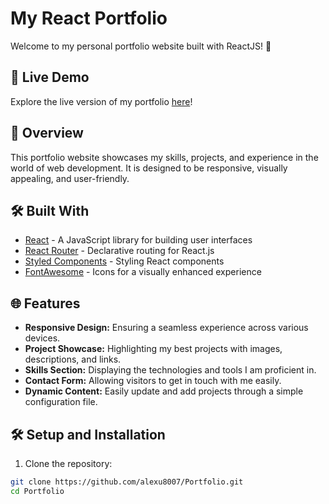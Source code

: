 # My React Portfolio

Welcome to my personal portfolio website built with ReactJS! 👋

## 🚀 Live Demo

Explore the live version of my portfolio [here](https://alexu8007.github.io/Portfolio/)!

## 📖 Overview

This portfolio website showcases my skills, projects, and experience in the world of web development. It is designed to be responsive, visually appealing, and user-friendly.

## 🛠️ Built With

- [React](https://reactjs.org/) - A JavaScript library for building user interfaces
- [React Router](https://reactrouter.com/) - Declarative routing for React.js
- [Styled Components](https://styled-components.com/) - Styling React components
- [FontAwesome](https://fontawesome.com/) - Icons for a visually enhanced experience

## 🌐 Features

- **Responsive Design:** Ensuring a seamless experience across various devices.
- **Project Showcase:** Highlighting my best projects with images, descriptions, and links.
- **Skills Section:** Displaying the technologies and tools I am proficient in.
- **Contact Form:** Allowing visitors to get in touch with me easily.
- **Dynamic Content:** Easily update and add projects through a simple configuration file.

## 🛠️ Setup and Installation

1. Clone the repository:

```bash
git clone https://github.com/alexu8007/Portfolio.git
cd Portfolio
